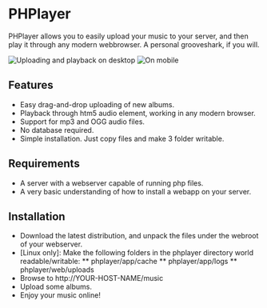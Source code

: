 PHPlayer
========

PHPlayer allows you to easily upload your music to your server, and then play it through any modern webbrowser.
A personal grooveshark, if you will.

![Uploading and playback on desktop](https://raw.github.com/Epskampie/PHPlayer/master/docs/img/desktop.png "Uploading and playback on desktop")
![On mobile](https://raw.github.com/Epskampie/PHPlayer/master/docs/img/mobile.png "Works on mobile too!")

Features
--------

* Easy drag-and-drop uploading of new albums.
* Playback through htm5 audio element, working in any modern browser.
* Support for mp3 and OGG audio files.
* No database required.
* Simple installation. Just copy files and make 3 folder writable.

Requirements
------------

* A server with a webserver capable of running php files.
* A very basic understanding of how to install a webapp on your server.

Installation
------------

* Download the latest distribution, and unpack the files under the webroot of your webserver.
* [Linux only]: Make the following folders in the phplayer directory world readable/writable:
** phplayer/app/cache
** phplayer/app/logs
** phplayer/web/uploads
* Browse to http://YOUR-HOST-NAME/music
* Upload some albums.
* Enjoy your music online!
